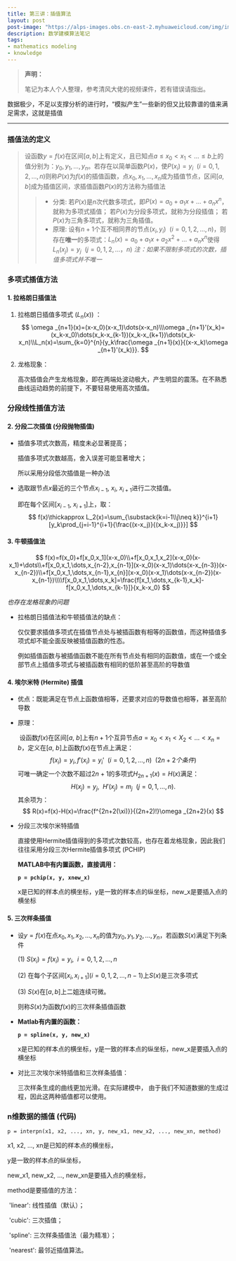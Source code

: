 ```yaml
---
title: 第三讲：插值算法
layout: post
post-image: "https://alps-images.obs.cn-east-2.myhuaweicloud.com/img/image-20230722185917433.png"
description: 数学建模算法笔记
tags:
- mathematics modeling
- knowledge
---
```



> **声明：**
>
> 笔记为本人个人整理，参考清风大佬的视频课件，若有错误请指出。


数据极少，不足以支撑分析的进行时，“模拟产生”一些新的但又比较靠谱的值来满足需求，这就是插值

---

### 插值法的定义
> 设函数$y=f(x)$在区间$[a,b]$上有定义，且已知点$a\leqslant x_0<x_1<\dots \leqslant b$上的值分别为：$y_0,y_1,\dots,y_n$。若存在以简单函数$P(x)$，使$P(x_i)=y_i\ \ (i=0,1,2,\dots,n)$则称$P(x)$为$f(x)$的插值函数，点$x_0,x_1,\dots,x_n$成为插值节点，区间$[a,b]$成为插值区间，求插值函数$P(x)$的方法称为插值法
> > - 分类:
> >   若$P(x)$是$n$次代数多项式，即$P(x)=a_0+a_1x+\dots+a_nx^n$，就称为多项式插值；
> >   若$P(x)$为分段多项式，就称为分段插值；
> >   若$P(x)$为三角多项式，就称为三角插值。
> > - 原理:
> >   设有$n+1$个互不相同界的节点$(x_i,y_i)\ \ (i=0,1,2,\dots,n)$，则存在**唯一**的多项式：$L_n(x)=a_0+a_1x+a_2x^2+\dots+a_nx^n$使得$L_n(x_j)=y_j\ \ (j=0,1,2,\dots，n)$
> >   *注：如果不限制多项式的次数，插值多项式并不唯一*

### 多项式插值方法
#### 1. 拉格朗日插值法

1. 拉格朗日插值多项式 ($L_n(x)$) ：
   $$
   \omega _{n+1}(x)=(x-x_0)(x-x_1)\dots(x-x_n)\\\omega _{n+1}'(x_k)=(x_k-x_0)\dots(x_k-x_{k-1})(x_k-x_{k+1})\dots(x_k-x_n)\\L_n(x)=\sum_{k=0}^{n}{y_k\frac{\omega _{n+1}(x)}{(x-x_k)\omega _{n+1}'(x_k)}}.
   $$

2. 龙格现象：

   高次插值会产生龙格现象，即在两端处波动极大，产生明显的震荡。在不熟悉曲线运动趋势的前提下，不要轻易使用高次插值。

### 分段线性插值方法

#### 2. 分段二次插值 (分段抛物插值) 

- 插值多项式次数高，精度未必显著提高；

  插值多项式次数越高，舍入误差可能显著增大；

  所以采用分段低次插值是一种办法

- 选取跟节点$x$最近的三个节点$x_{i-1},\ x_i,\ x_{i+1}$进行二次插值。

  即在每个区间$[x_{i-1},\ x_{i+1}]$上，取：
  $$
  f(x)\thickapprox L_2(x)=\sum_{\substack{k=i-1\\j\neq k}}^{i+1}[y_k\prod_{j=i-1}^{i+1}{\frac{(x-x_j)}{(x_k-x_j)}}]
  $$


#### 3. 牛顿插值法

$$
f(x)=f(x_0)+f[x_0,x_1](x-x_0)\\+f[x_0,x_1,x_2](x-x_0)(x-x_1)+\dots\\+f[x_0,x_1,\dots,x_{n-2},x_{n-1}](x-x_0)(x-x_1)\dots(x-x_{n-3})(x-x_{n-2})\\+f[x_0,x_1,\dots,x_{n-1},x_{n}](x-x_0)(x-x_1)\dots(x-x_{n-2})(x-x_{n-1})\\\\f[x_0,x_1,\dots,x_k]=\frac{f[x_1,\dots,x_{k-1},x_k]-f[x_0,x_1,\dots,x_{k-1}]}{x_k-x_0}
$$

*也存在龙格现象的问题*

- 拉格朗日插值法和牛顿插值法的缺点：

  仅仅要求插值多项式在插值节点处与被插函数有相等的函数值，而这种插值多项式却不能全面反映被插值函数的性态。
  
  例如插值函数与被插值函数不能在所有节点处有相同的函数值，或在一个或全部节点上插值多项式与被插函数有相同的低阶甚至高阶的导数值

#### 4. 埃尔米特 (Hermite) 插值

- 优点：既能满足在节点上函数值相等，还要求对应的导数值也相等，甚至高阶导数

- 原理：

  ​		设函数$f(x)$在区间$[a,\ b]$上有$n+1$个互异节点$a=x_0<x_1<X_2<\dots<x_n=b$，定义在$[a,\ b]$上函数$f(x)$在节点上满足：
  $$
  f(x_i)=y_i,f'(x_i)=y_i'\ \ (i=0,1,2,\dots,n)\ \ (2n+2个条件)
  $$
  可唯一确定一个次数不超过$2n+1$的多项式$H_{2n+1}(x)=H(x)$满足：
  $$
  H(x_j)=y_j,\ \ H'(x_j)=m_j\ \ (j=0,1,\dots,n).
  $$
  其余项为：
  $$
  R(x)=f(x)-H(x)=\frac{f^{2n+2(\xi)}}{(2n+2)!}\omega _{2n+2}(x)
  $$
  
- 分段三次埃尔米特插值

  直接使用Hermite插值得到的多项式次数较高，也存在着龙格现象，因此我们往往采用分段三次Hermite插值多项式 (PCHIP)

  **MATLAB中有内置函数，直接调用：**

  **`p = pchip(x, y, xnew_x)`**

  x是已知的样本点的横坐标，y是一致的样本点的纵坐标，new_x是要插入点的横坐标

#### 5. 三次样条插值

- 设$y=f(x)$在点$x_0,x_1,x_2,\dots,x_n$的值为$y_0,y_1,y_2,\dots,y_n$，若函数$S(x)$满足下列条件

  (1) $S(x_i)=f(x_i)=y_i,\ \ i=0,1,2,\dots,n$

  (2) 在每个子区间$[x_i,x_{i+1}](i=0,1,2,\dots,n-1)$上$S(x)$是三次多项式

  (3) $S(x)$在$[a,b]$上二姐连续可微。

  则称$S(x)$为函数$f(x)$的三次样条插值函数

- **Matlab有内置的函数：**

  **`p = spline(x, y, new_x)`**

  x是已知的样本点的横坐标，y是一致的样本点的纵坐标，new_x是要插入点的横坐标

- 对比三次埃尔米特插值和三次样条插值：

  三次样条生成的曲线更加光滑。在实际建模中， 由于我们不知道数据的生成过程，因此这两种插值都可以使用。

### n维数据的插值 (代码)

`p = interpn(x1, x2, ..., xn, y, new_x1, new_x2, ..., new_xn, method)`

x1, x2, ..., xn是已知的样本点的横坐标，

y是一致的样本点的纵坐标， 

new_x1, new_x2, ..., new_xn是要插入点的横坐标，

method是要插值的方法：

​	'linear': 线性插值（默认）；

​	'cubic': 三次插值；

​	'spline': 三次样条插值法（最为精准）；

​	'nearest': 最邻近插值算法。
